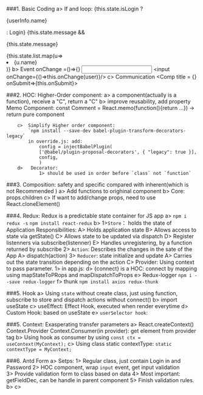 ###1.  Basic Coding
    a>  If and loop: 
            {this.state.isLogin ? <p>{userInfo.name}</p> : Login}
            {this.state.message && <p>{this.state.message} </p>
            {this.state.list.map(u=><li>{u.name}</li>)}
    b>  Event
            onChange =()=>{}
            <input onChange={this.onChange}/>
            <input onChange={()=>this.onChange(user)}/>
    c>  Communication
            <Comp title = {} onSubmit=>{this.onSubmit}>
            
            
###2.  HOC: Higher-Order component: 
        a>  a component(actually is a function), receive a "C", return a "C"
        b>  improve reusability, add property
            Memo Component:
                const Comment = React.memo(function(){return ...}) -> return pure component             

        c>  Simplify Higher order component:
            `npm install --save-dev babel-plugin-transform-decorators-legacy`
            in override.js: add:
                config = injectBabelPlugin(
                ['@babel/plugin-proposal-decorators', { "legacy": true }],
                config,
                )
        d>   Decorator:
                1> should be used in order before `class` not `function`

###3.  Composition: safety and specific compared with inherent(which is not Recommended )
        a>  Add functions to orighinal component
        b>  Core: props.children 
        c>  If want to add/change props, need to use React.cloneElement()
        
        
        
###4.  Redux:  Redux is a predictable state container for JS app
        a>  `npm i redux -s`
            `npm install react-redux`
        b>  1>`Store`： holds the state of Application
                Responsibilities:
                    A> Holds application state
                    B> Allows access to state via getState()
                    C> Allows state to be updated via dispatch
                    D> Register listenners via subscribe(listenner)
                    E> Handles unregistering, by a function returned  by subscribe
            2> `Action`: Describes the changes in the sate of the App
                    A> dispatch(action)
            3> `Reducer`: state initialize and update
                    A> Carries out the state transition depending on the action
        C> Provider: Using context to pass parameter.
            1>  in app.js: <Provider store={store}>
        d> {connect} is a HOC:
                connect by mapping using mapStateToPRops and mapDispatchToProps
        e> Redux-logger
                `npm i --save redux-logger`
        f> thunk
                 `npm install axios redux-thunk`
         

###5. Hook
        a> Using `state` without create class, just using function,
            subscribe to store and dispatch actions without connect()
        b> import useState
        c> useEffect: Effect Hook, executed when render everytime
        d> Custom Hook: based on useState
        e> `userSelector hook`: 

###5. Context:
      Exasperating transfer parameters
        a> React.createContext()
         Context.Provider
                Context.Consumer(in provider): get element from provider tag
        b> Using hook as consumer by using
                `const ctx = useContext(MyContext);`
        c> Using class static contextType:
                `static contextType = MyContext;`
      
###6. Antd Form
        a> Setps:
            1> Regular class, just contain Login in and Password
            2> HOC component, wrap `input`  event, get input validation   
            3> Provide validation form to class based on data
            4> Most important: getFieldDec, can be handle in parent component
            5> Finish validation rules.
        b>
        c>

